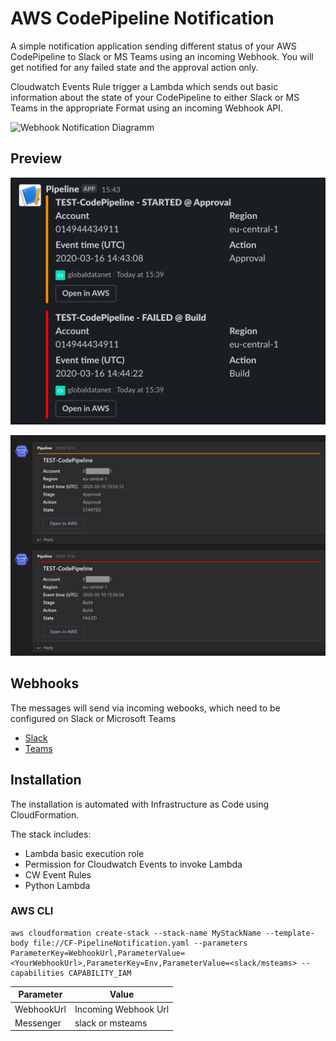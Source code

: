 # AWS CodePipeline Notification

A simple notification application sending different status of your AWS CodePipeline to Slack or MS Teams using an incoming Webhook. You will get notified for any failed state and the approval action only.

Cloudwatch Events Rule trigger a Lambda which sends out basic information about the state of your CodePipeline to either Slack or MS Teams in the appropriate Format using an incoming Webhook API.

![Webhook Notification Diagramm](/webhook-notification-graph.png)

## Preview
![Slack](/slack-screenshot.png)

![MS Teams](/msteams-screenshot.png)

## Webhooks

The messages will send via incoming webooks, which need to be configured on Slack or Microsoft Teams

- [Slack](https://api.slack.com/messaging/webhooks)
- [Teams](https://docs.microsoft.com/en-us/microsoftteams/platform/webhooks-and-connectors/how-to/add-incoming-webhook)

## Installation

The installation is automated with Infrastructure as Code using CloudFormation. 

The stack includes:

- Lambda basic execution role
- Permission for Cloudwatch Events to invoke Lambda
- CW Event Rules
- Python Lambda

### AWS CLI

```
aws cloudformation create-stack --stack-name MyStackName --template-body file://CF-PipelineNotification.yaml --parameters ParameterKey=WebhookUrl,ParameterValue=<YourWebhookUrl>,ParameterKey=Env,ParameterValue=<slack/msteams> --capabilities CAPABILITY_IAM
```
| Parameter   | Value |
| ----------- | ------------- |
| WebhookUrl  | Incoming Webhook Url  |
| Messenger  | slack or msteams  |

